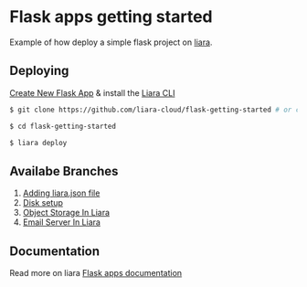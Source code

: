 # Flask apps getting started

Example of how deploy a simple flask project on [liara](https://liara.ir).

## Deploying

[Create New Flask App](https://console.liara.ir/apps/create) & install the [Liara CLI](https://docs.liara.ir/cli/install)

```bash
$ git clone https://github.com/liara-cloud/flask-getting-started # or clone your own fork

$ cd flask-getting-started

$ liara deploy
```
## Availabe Branches

1.  [Adding liara.json file](https://github.com/liara-cloud/flask-getting-started/tree/liaraJson)
2.  [Disk setup](https://github.com/liara-cloud/flask-getting-started/tree/diskSetup)
3.  [Object Storage In Liara](https://github.com/liara-cloud/flask-getting-started/tree/object-storage)
4.  [Email Server In Liara](https://github.com/liara-cloud/flask-getting-started/tree/email-server)

## Documentation
Read more on liara [Flask apps documentation](https://docs.liara.ir/app-deploy/flask/getting-started)
